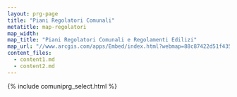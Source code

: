 ```yaml
---
layout: prg-page
title: "Piani Regolatori Comunali"
metatitle: map-regolatori
map_width:
map_title: "Piani Regolatori Comunali e Regolamenti Edilizi"
map_url: "//www.arcgis.com/apps/Embed/index.html?webmap=88c87422d51f4352837f6c38b1be87be&extent=11.451,42.5318,13.4794,43.433&zoom=true&previewImage=false&scale=true&disable_scroll=true&theme=light"
content_files:
  - content1.md
  - content2.md
---
```

{% include comuniprg_select.html %}
